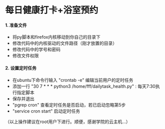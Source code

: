 # 每日健康打卡+浴室预约
#### 1.  准备文件

- 将py脚本和firefox内核移动到你自己的目录下
- 修改代码中的内核驱动的文件路径（刚才放置的目录）
- 修改代码中的学号和密码
- 修改文件权限

#### 2. 设置定时任务

- 在ubuntu下命令行输入  "crontab -e" 编辑当前用户的定时任务
- 添加一行 "30 7 * * * python3 /home/fff/dailytask_health.py" : 每天7:30执行指定脚本
- 保存并退出
- "pgrep cron" 查看定时任务是否启动，若已启动忽略第5步
- "service cron start" 启动定时任务 

（以上操作建议在root用户下进行。顺便，感谢学院的云主机...）
